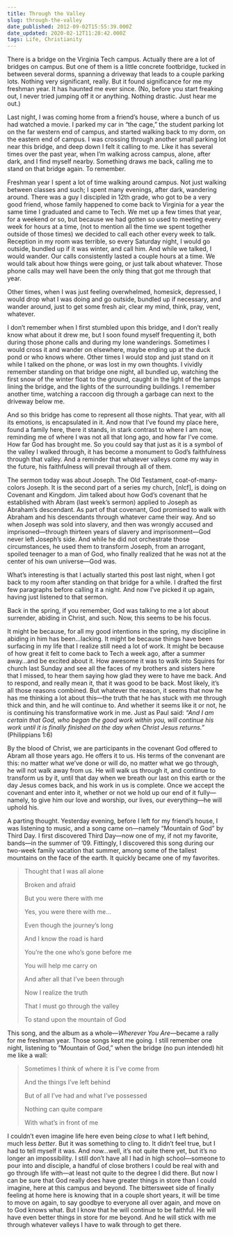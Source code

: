 ```yaml
---
title: Through the Valley
slug: through-the-valley
date_published: 2012-09-02T15:55:39.000Z
date_updated: 2020-02-12T11:28:42.000Z
tags: Life, Christianity
---
```


There is a bridge on the Virginia Tech campus. Actually there are a lot of bridges on campus. But one of them is a little concrete footbridge, tucked in between several dorms, spanning a driveway that leads to a couple parking lots. Nothing very significant, really. But it found significance for me my freshman year. It has haunted me ever since. (No, before you start freaking out, I never tried jumping off it or anything. Nothing drastic. Just hear me out.)

Last night, I was coming home from a friend’s house, where a bunch of us had watched a movie. I parked my car in “the cage,” the student parking lot on the far western end of campus, and started walking back to my dorm, on the eastern end of campus. I was crossing through another small parking lot near this bridge, and deep down I felt it calling to me. Like it has several times over the past year, when I’m walking across campus, alone, after dark, and I find myself nearby. Something draws me back, calling me to stand on that bridge again. To remember.

Freshman year I spent a lot of time walking around campus. Not just walking between classes and such; I spent many evenings, after dark, wandering around. There was a guy I discipled in 12th grade, who got to be a very good friend, whose family happened to come back to Virginia for a year the same time I graduated and came to Tech. We met up a few times that year, for a weekend or so, but because we had gotten so used to meeting every week for hours at a time, (not to mention all the time we spent together outside of those times) we decided to call each other every week to talk. Reception in my room was terrible, so every Saturday night, I would go outside, bundled up if it was winter, and call him. And while we talked, I would wander. Our calls consistently lasted a couple hours at a time. We would talk about how things were going, or just talk about whatever. Those phone calls may well have been the only thing that got me through that year.

Other times, when I was just feeling overwhelmed, homesick, depressed, I would drop what I was doing and go outside, bundled up if necessary, and wander around, just to get some fresh air, clear my mind, think, pray, vent, whatever.

I don’t remember when I first stumbled upon this bridge, and I don’t really know what about it drew me, but I soon found myself frequenting it, both during those phone calls and during my lone wanderings. Sometimes I would cross it and wander on elsewhere, maybe ending up at the duck pond or who knows where. Other times I would stop and just stand on it while I talked on the phone, or was lost in my own thoughts. I vividly remember standing on that bridge one night, all bundled up, watching the first snow of the winter float to the ground, caught in the light of the lamps lining the bridge, and the lights of the surrounding buildings. I remember another time, watching a raccoon dig through a garbage can next to the driveway below me.

And so this bridge has come to represent all those nights. That year, with all its emotions, is encapsulated in it. And now that I’ve found my place here, found a family here, there it stands, in stark contrast to where I am now, reminding me of where I was not all that long ago, and how far I’ve come. How far God has brought me. So you could say that just as it is a symbol of the valley I walked through, it has become a monument to God’s faithfulness through that valley. And a reminder that whatever valleys come my way in the future, his faithfulness will prevail through all of them.

The sermon today was about Joseph. The Old Testament, coat-of-many-colors Joseph. It is the second part of a series my church, [nlcf], is doing on Covenant and Kingdom. Jim talked about how God’s covenant that he established with Abram (last week’s sermon) applied to Joseph as Abraham’s descendant. As part of that covenant, God promised to walk with Abraham and his descendants through whatever came their way. And so when Joseph was sold into slavery, and then was wrongly accused and imprisoned—through thirteen years of slavery and imprisonment—God never left Joseph’s side. And while he did not orchestrate those circumstances, he used them to transform Joseph, from an arrogant, spoiled teenager to a man of God, who finally realized that he was not at the center of his own universe—God was.

What’s interesting is that I actually started this post last night, when I got back to my room after standing on that bridge for a while. I drafted the first few paragraphs before calling it a night. And now I’ve picked it up again, having just listened to that sermon.

Back in the spring, if you remember, God was talking to me a lot about surrender, abiding in Christ, and such. Now, this seems to be his focus.

It might be because, for all my good intentions in the spring, my discipline in abiding in him has been…lacking. It might be because things have been surfacing in my life that I realize still need a lot of work. It might be because of how great it felt to come back to Tech a week ago, after a summer away…and be excited about it. How awesome it was to walk into Squires for church last Sunday and see all the faces of my brothers and sisters here that I missed, to hear them saying how glad they were to have me back. And to respond, and really mean it, that it was good to be back. Most likely, it’s all those reasons combined. But whatever the reason, it seems that now he has me thinking a lot about this—the truth that he has stuck with me through thick and thin, and he will continue to. And whether it seems like it or not, he is continuing his transformative work in me. Just as Paul said: *“And I am certain that God, who began the good work within you, will continue his work until it is finally finished on the day when Christ Jesus returns.”* (Philippians 1:6)

By the blood of Christ, we are participants in the covenant God offered to Abram all those years ago. He offers it to us. His terms of the convenant are this: no matter what we’ve done or will do, no matter what we go through, he will not walk away from us. He will walk us through it, and continue to transform us by it, until that day when we breath our last on this earth or the day Jesus comes back, and his work in us is complete. Once we accept the covenant and enter into it, whether or not we hold up our end of it fully—namely, to give him our love and worship, our lives, our everything—he will uphold his.

A parting thought. Yesterday evening, before I left for my friend’s house, I was listening to music, and a song came on—namely “Mountain of God” by Third Day. I first discovered Third Day—now one of my, if not my favorite, bands—in the summer of ’09. Fittingly, I discovered this song during our two-week family vacation that summer, among some of the tallest mountains on the face of the earth. It quickly became one of my favorites.

> Thought that I was all alone
> 
> Broken and afraid
> 
> But you were there with me
> 
> Yes, you were there with me…
> 
> Even though the journey’s long
> 
> And I know the road is hard
> 
> You’re the one who’s gone before me
> 
> You will help me carry on
> 
> And after all that I’ve been through
> 
> Now I realize the truth
> 
> That I must go through the valley
> 
> To stand upon the mountain of God

This song, and the album as a whole—*Wherever You Are*—became a rally for me freshman year. Those songs kept me going. I still remember one night, listening to “Mountain of God,” when the bridge (no pun intended) hit me like a wall:

> Sometimes I think of where it is I’ve come from
> 
> And the things I’ve left behind
> 
> But of all I’ve had and what I’ve possessed
> 
> Nothing can quite compare
> 
> With what’s in front of me

I couldn’t even imagine life here even being *close* to what I left behind, much less *better*. But it was something to cling to. It didn’t feel true, but I had to tell myself it was. And now…well, it’s not quite there yet, but it’s no longer an impossibility. I still don’t have all I had in high school—someone to pour into and disciple, a handful of close brothers I could be real with and go through life with—at least not quite to the degree I did there. But now I can be sure that God really does have greater things in store than I could imagine, here at this campus and beyond. The bittersweet side of finally feeling at home here is knowing that in a couple short years, it will be time to move on again, to say goodbye to everyone all over again, and move on to God knows what. But I know that he will continue to be faithful. He will have even better things in store for me beyond. And he will stick with me through whatever valleys I have to walk through to get there.
